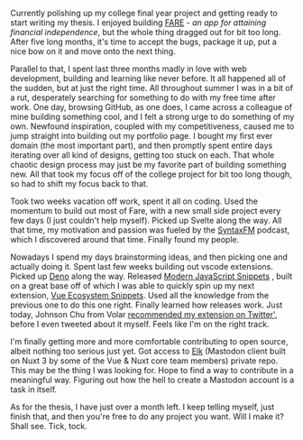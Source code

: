 Currently polishing up my college final year project and getting ready to start writing my thesis. I enjoyed building  [FARE](/projects/fare) - *an app for attaining financial independence*, but the whole thing dragged out for bit too long. After five long months, it's time to accept the bugs, package it up, put a nice bow on it and move onto the next thing.

Parallel to that, I spent last three months madly in love with web development, building and learning like never before. It all happened all of the sudden, but at just the right time. All throughout summer I was in a bit of a rut, desperately searching for something to do with my free time after work. One day, browsing GitHub, as one does, I came across a colleague of mine building something cool, and I felt a strong urge to do something of my own. Newfound inspiration, coupled with my competitiveness, caused me to jump straight into building out my portfolio page. I bought my first ever domain (the most important part), and then promptly spent entire days iterating over all kind of designs, getting too stuck on each. That whole chaotic design process may just be my favorite part of building something new. All that took my focus off of the college project for bit too long though, so had to shift my focus back to that.

Took two weeks vacation off work, spent it all on coding. Used the momentum to build out most of Fare, with a new small side project every few days (I just couldn't help myself). Picked up Svelte along the way. All that time, my motivation and passion was fueled by the [SyntaxFM](https://syntax.fm/) podcast, which I discovered around that time. Finally found my people.

Nowadays I spend my days brainstorming ideas, and then picking one and actually doing it. Spent last few weeks building out vscode extensions. Picked up [Deno](https://deno.land/) along the way. Released [Modern JavaScript Snippets](https://marketplace.visualstudio.com/items?itemName=matijao.modern-js-snippets)
, built on a great base off of which I was able to quickly spin up my next extension, [Vue Ecosystem Snippets](https://marketplace.visualstudio.com/items?itemName=matijao.vue-nuxt-snippets). Used all the knowledge from the previous one to do this one right. Finally learned how releases work. Just today, Johnson Chu from Volar  [recommended my extension on Twitter'](https://twitter.com/matijao_/status/1610200146385534977), before I even tweeted about it myself. Feels like I'm on the right track.

I'm finally getting more and more comfortable contributing to open source, albeit nothing too serious just yet. Got access to [Elk](https://twitter.com/elk_zone) (Mastodon client built on Nuxt 3 by some of the Vue & Nuxt core team members) private repo. This may be the thing I was looking for. Hope to find a way to contribute in a meaningful way. Figuring out how the hell to create a Mastodon account is a task in itself.

As for the thesis, I have just over a month left. I keep telling myself, just finish that, and then you're free to do any project you want. Will I make it? Shall see. Tick, tock.
